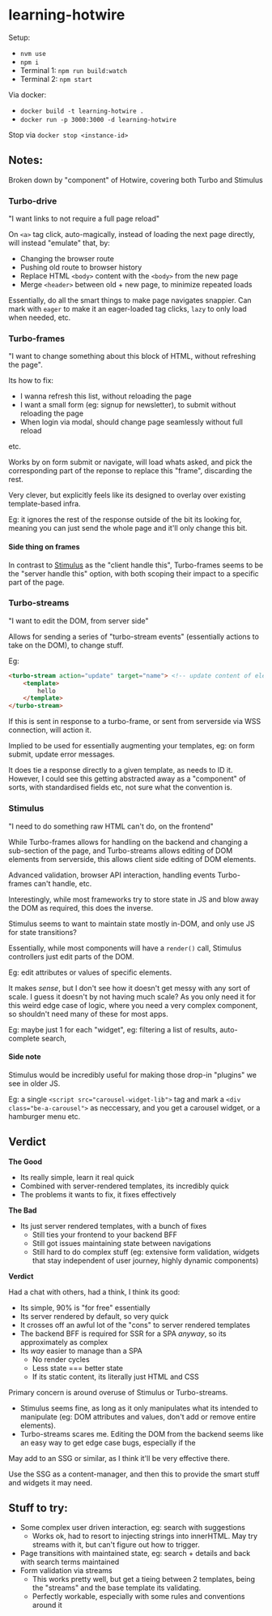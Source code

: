 # learning-hotwire

Setup:

* `nvm use`
* `npm i`
* Terminal 1: `npm run build:watch`
* Terminal 2: `npm start`

Via docker:

* `docker build -t learning-hotwire .`
* `docker run -p 3000:3000 -d learning-hotwire`

Stop via `docker stop <instance-id>`

## Notes:

Broken down by "component" of Hotwire, covering both Turbo and Stimulus

### Turbo-drive

"I want links to not require a full page reload"

On `<a>` tag click, auto-magically, instead of loading the next page directly, will instead "emulate" that, by:

* Changing the browser route
* Pushing old route to browser history
* Replace HTML `<body>` content with the `<body>` from the new page
* Merge `<header>` between old + new page, to minimize repeated loads

Essentially, do all the smart things to make page navigates snappier.
Can mark with `eager` to make it an eager-loaded tag clicks, `lazy` to only load when needed, etc.

### Turbo-frames

"I want to change something about this block of HTML, without refreshing the page".

Its how to fix:

* I wanna refresh this list, without reloading the page
* I want a small form (eg: signup for newsletter), to submit without reloading the page
* When login via modal, should change page seamlessly without full reload

etc.

Works by on form submit or navigate, will load whats asked, and pick the corresponding part of the reponse to replace this "frame", discarding the rest.

Very clever, but explicitly feels like its designed to overlay over existing template-based infra.

Eg: it ignores the rest of the response outside of the bit its looking for, meaning you can just send the whole page and it'll only change this bit.

#### Side thing on frames

In contrast to [Stimulus](#Stimulus) as the "client handle this", Turbo-frames seems to be the "server handle this" option, with both scoping their impact to a specific part of the page.

### Turbo-streams

"I want to edit the DOM, from server side"

Allows for sending a series of "turbo-stream events" (essentially actions to take on the DOM), to change stuff.

Eg:

```html
<turbo-stream action="update" target="name"> <!-- update content of element with ID `name` !-->
    <template>
        hello
    </template>
</turbo-stream>
```

If this is sent in response to a turbo-frame, or sent from serverside via WSS connection, will action it.

Implied to be used for essentially augmenting your templates, eg: on form submit, update error messages.

It does tie a response directly to a given template, as needs to ID it. However, I could see this getting abstracted away as a "component" of sorts, with standardised fields etc, not sure what the convention is.

### Stimulus

"I need to do something raw HTML can't do, on the frontend"

While Turbo-frames allows for handling on the backend and changing a sub-section of the page, and Turbo-streams allows editing of DOM elements from serverside, this allows client side editing of DOM elements.

Advanced validation, browser API interaction, handling events Turbo-frames can't handle, etc.


Interestingly, while most frameworks try to store state in JS and blow away the DOM as required, this does the inverse.

Stimulus seems to want to maintain state mostly in-DOM, and only use JS for state transitions?

Essentially, while most components will have a `render()` call, Stimulus controllers just edit parts of the DOM.

Eg: edit attributes or values of specific elements.

It makes _sense_, but I don't see how it doesn't get messy with any sort of scale. I guess it doesn't by not having much scale? As you only need it for this weird edge case of logic, where you need a very complex component, so shouldn't need many of these for most apps.

Eg: maybe just 1 for each "widget", eg: filtering a list of results, auto-complete search, 


#### Side note

Stimulus would be incredibly useful for making those drop-in "plugins" we see in older JS.

Eg: a single `<script src="carousel-widget-lib">` tag and mark a `<div class="be-a-carousel">` as neccessary, and you get a carousel widget, or a hamburger menu etc.

## Verdict

**The Good**

* Its really simple, learn it real quick
* Combined with server-rendered templates, its incredibly quick
* The problems it wants to fix, it fixes effectively

**The Bad**

* Its just server rendered templates, with a bunch of fixes
    * Still ties your frontend to your backend BFF
    * Still got issues maintaining state between navigations
    * Still hard to do complex stuff (eg: extensive form validation, widgets that stay independent of user journey, highly dynamic components)

**Verdict**

Had a chat with others, had a think, I think its good:

* Its simple, 90% is "for free" essentially
* Its server rendered by default, so very quick
* It crosses off an awful lot of the "cons" to server rendered templates
* The backend BFF is required for SSR for a SPA _anyway_, so its approximately as complex
* Its _way_ easier to manage than a SPA
    * No render cycles
    * Less state === better state
    * If its static content, its literally just HTML and CSS

Primary concern is around overuse of Stimulus or Turbo-streams. 

* Stimulus seems fine, as long as it only manipulates what its intended to manipulate (eg: DOM attributes and values, don't add or remove entire elements).
* Turbo-streams scares me. Editing the DOM from the backend seems like an easy way to get edge case bugs, especially if the 

May add to an SSG or similar, as I think it'll be very effective there.

Use the SSG as a content-manager, and then this to provide the smart stuff and widgets it may need.

## Stuff to try:

* Some complex user driven interaction, eg: search with suggestions
    * Works ok, had to resort to injecting strings into innerHTML. May try streams with it, but can't figure out how to trigger.
* Page transitions with maintained state, eg: search + details and back with search terms maintained
* Form validation via streams
    * This works pretty well, but get a tieing between 2 templates, being the "streams" and the base template its validating.
    * Perfectly workable, especially with some rules and conventions around it
